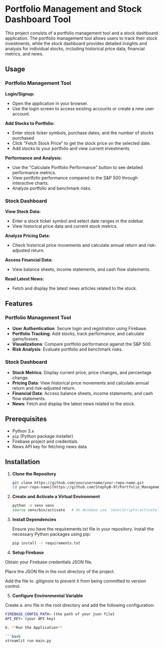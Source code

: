 # Portfolio Management and Stock Dashboard Tool

This project consists of a portfolio management tool and a stock dashboard application. The portfolio management tool allows users to track their stock investments, while the stock dashboard provides detailed insights and analysis for individual stocks, including historical price data, financial metrics, and news.

## Usage

### Portfolio Management Tool

**Login/Signup:**
- Open the application in your browser.
- Use the login screen to access existing accounts or create a new user account.

**Add Stocks to Portfolio:**
- Enter stock ticker symbols, purchase dates, and the number of stocks purchased.
- Click "Fetch Stock Price" to get the stock price on the selected date.
- Add stocks to your portfolio and view current investments.

**Performance and Analysis:**
- Use the "Calculate Portfolio Performance" button to see detailed performance metrics.
- View portfolio performance compared to the S&P 500 through interactive charts.
- Analyze portfolio and benchmark risks.

### Stock Dashboard

**View Stock Data:**
- Enter a stock ticker symbol and select date ranges in the sidebar.
- View historical price data and current stock metrics.

**Analyze Pricing Data:**
- Check historical price movements and calculate annual return and risk-adjusted return.

**Access Financial Data:**
- View balance sheets, income statements, and cash flow statements.

**Read Latest News:**
- Fetch and display the latest news articles related to the stock.



## Features

### Portfolio Management Tool
- **User Authentication**: Secure login and registration using Firebase.
- **Portfolio Tracking**: Add stocks, track performance, and calculate gains/losses.
- **Visualizations**: Compare portfolio performance against the S&P 500.
- **Risk Analysis**: Evaluate portfolio and benchmark risks.

### Stock Dashboard
- **Stock Metrics**: Display current price, price changes, and percentage change.
- **Pricing Data**: View historical price movements and calculate annual return and risk-adjusted return.
- **Financial Data**: Access balance sheets, income statements, and cash flow statements.
- **News**: Fetch and display the latest news related to the stock.



## Prerequisites

- Python 3.x
- `pip` (Python package installer)
- Firebase project and credentials
- News API key for fetching news data

## Installation

1. **Clone the Repository**

   ```bash
   git clone https://github.com/yourusername/your-repo-name.git
   cd your-repo-name](https://github.com/StephyB-97/Portfolio_Management.git

2. **Create and Activate a Virtual Environment**
   ```bash
   python -m venv venv
   source venv/bin/activate   # On Windows use `venv\Scripts\activate`

3. **Install Dependencies**
   
   Ensure you have the requirements.txt file in your repository. Install the necessary Python packages using pip:

   ```bash
   pip install -r requirements.txt

4. **Setup Firebase**

Obtain your Firebase credentials JSON file.

Place the JSON file in the root directory of the project.

Add the file to .gitignore to prevent it from being committed to version control.

5. **Configure Environmental Variable**

Create a .env file in the root directory and add the following configuration:

```bash
FIREBASE_CONFIG_PATH= (the path of your json file)
API_KEY= (your API key)

6. **Run the Application**

```bash
streamlit run main.py







